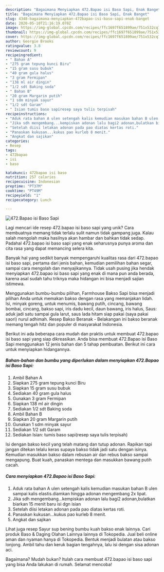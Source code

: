 ```yaml
---
description: "Bagaimana Menyiapkan 472.Bapao isi Baso Sapi, Enak Banget"
title: "Bagaimana Menyiapkan 472.Bapao isi Baso Sapi, Enak Banget"
slug: 4348-bagaimana-menyiapkan-472bapao-isi-baso-sapi-enak-banget
date: 2020-05-10T21:16:19.078Z
image: https://img-global.cpcdn.com/recipes/ffc1697f651899ae/751x532cq70/472bapao-isi-baso-sapi-foto-resep-utama.jpg
thumbnail: https://img-global.cpcdn.com/recipes/ffc1697f651899ae/751x532cq70/472bapao-isi-baso-sapi-foto-resep-utama.jpg
cover: https://img-global.cpcdn.com/recipes/ffc1697f651899ae/751x532cq70/472bapao-isi-baso-sapi-foto-resep-utama.jpg
author: Georgie Brooks
ratingvalue: 3.8
reviewcount: 9
recipeingredient:
- " Bahan A"
- "275 gram tepung kunci Biru"
- "15 gram susu bubuk"
- "40 gram gula halus"
- "3 gram Fermipan"
- "138 ml air dingin"
- "1/2 sdt Baking soda"
- " Bahan B"
- "20 gram Margarin putih"
- "1 sdm minyak sayur"
- "1/2 sdt Garam"
- " Isian tumis baso sapiresep saya tulis terpisah"
recipeinstructions:
- "Aduk rata bahan A ulen setengah kalis kemudian masukan bahan B ulen sampai kalis elastis.diamkan hingga adonan mengembang 2x lipat."
- "Jika sdh mengembang...kempiskan adonan lalu bagi2 adonan,bulatkan biarkan 15 menit baru isi dgn isian"
- "Setelah diisi letakan adonan pada pao diatas kertas roti."
- "Panaskan kukusan...kukus pao kurleb 8 menit."
- "Angkat dan sajikan"
categories:
- Resep
tags:
- 472bapao
- isi
- baso

katakunci: 472bapao isi baso 
nutrition: 257 calories
recipecuisine: Indonesian
preptime: "PT37M"
cooktime: "PT49M"
recipeyield: "1"
recipecategory: Lunch

---
```



![472.Bapao isi Baso Sapi](https://img-global.cpcdn.com/recipes/ffc1697f651899ae/751x532cq70/472bapao-isi-baso-sapi-foto-resep-utama.jpg)

Lagi mencari ide resep 472.bapao isi baso sapi yang unik? Cara membuatnya memang tidak terlalu sulit namun tidak gampang juga. Kalau salah mengolah maka hasilnya akan hambar dan bahkan tidak sedap. Padahal 472.bapao isi baso sapi yang enak seharusnya punya aroma dan cita rasa yang dapat memancing selera kita.

Banyak hal yang sedikit banyak mempengaruhi kualitas rasa dari 472.bapao isi baso sapi, pertama dari jenis bahan, kemudian pemilihan bahan segar, sampai cara mengolah dan menyajikannya. Tidak usah pusing jika hendak menyiapkan 472.bapao isi baso sapi yang enak di mana pun anda berada, karena asal sudah tahu triknya maka hidangan ini bisa menjadi sajian istimewa.

Menggunakan bumbu-bumbu pilihan, Farmhouse Bakso Sapi bisa menjadi pilihan Anda untuk memakan bakso dengan rasa yang memanjakan lidah. Isi, minyak goreng, untuk menumis, bawang putih, cincang, bawang bombai, cincang, bakso sapi, iris dadu kecil, daun bawang, iris halus, Saus: aduk jadi satu sampai gula larut, saus lada hitam siap pakai (saya pakai saori) nurul adhimah. Resep Bakso Beranak - Belakangan ini bakso beranak memang tengah hitz dan populer di masyarakat Indonesia.


Berikut ini ada beberapa cara mudah dan praktis untuk membuat 472.bapao isi baso sapi yang siap dikreasikan. Anda bisa membuat 472.Bapao isi Baso Sapi menggunakan 12 jenis bahan dan 5 tahap pembuatan. Berikut ini cara untuk menyiapkan hidangannya.

<!--inarticleads1-->

##### Bahan-bahan dan bumbu yang diperlukan dalam menyiapkan 472.Bapao isi Baso Sapi:

1. Ambil  Bahan A
1. Siapkan 275 gram tepung kunci Biru
1. Siapkan 15 gram susu bubuk
1. Sediakan 40 gram gula halus
1. Gunakan 3 gram Fermipan
1. Siapkan 138 ml air dingin
1. Sediakan 1/2 sdt Baking soda
1. Ambil  Bahan B
1. Siapkan 20 gram Margarin putih
1. Gunakan 1 sdm minyak sayur
1. Sediakan 1/2 sdt Garam
1. Sediakan  Isian: tumis baso sapi(resep saya tulis terpisah)


Isi dengan bakso kecil yang telah matang dan tutup adonan. Rapikan tapi jangan ditekan telalu keras supaya bakso tidak jadi satu dengan isinya. Kemudian masukkan bakso dalam rebusan air dan rebus bakso sampai mengapung. Buat kuah, panaskan mentega dan masukkan bawang putih cacah. 

<!--inarticleads2-->

##### Cara menyiapkan 472.Bapao isi Baso Sapi:

1. Aduk rata bahan A ulen setengah kalis kemudian masukan bahan B ulen sampai kalis elastis.diamkan hingga adonan mengembang 2x lipat.
1. Jika sdh mengembang...kempiskan adonan lalu bagi2 adonan,bulatkan biarkan 15 menit baru isi dgn isian
1. Setelah diisi letakan adonan pada pao diatas kertas roti.
1. Panaskan kukusan...kukus pao kurleb 8 menit.
1. Angkat dan sajikan


Lihat juga resep Sayur sup bening bumbu kuah bakso enak lainnya. Cari produk Baso &amp; Daging Olahan Lainnya lainnya di Tokopedia. Jual beli online aman dan nyaman hanya di Tokopedia. Bentuk menjadi bulatan atau bakso lonjong. Ambil tahu dan keruk bagian tengahnya, lalu isi dengan sisa adonan aci. 

Bagaimana? Mudah bukan? Itulah cara membuat 472.bapao isi baso sapi yang bisa Anda lakukan di rumah. Selamat mencoba!
